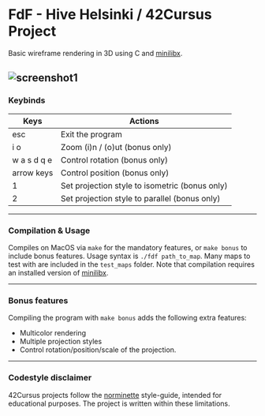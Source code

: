 # FdF - Hive Helsinki / 42Cursus Project

Basic wireframe rendering in 3D using C and [minilibx](https://github.com/dannywillems/minilibx-mac-osx).

![screenshot1](https://i.imgur.com/1AJyVMa.png)
---
### Keybinds

| Keys        | Actions                                         |
| ----------- | ----------------------------------------------- |
| esc         | Exit the program                                |
| i o         | Zoom (i)n / (o)ut (bonus only)                  |
| w a s d q e | Control rotation (bonus only)                   |
| arrow keys  | Control position (bonus only)                   |
| 1           | Set projection style to isometric (bonus only)  |
| 2           | Set projection style to parallel (bonus only)   |

---
### Compilation & Usage

Compiles on MacOS via `make` for the mandatory features, or `make bonus` to include bonus features.
Usage syntax is `./fdf path_to_map`. Many maps to test with are included in the `test_maps` folder. Note that compilation requires an installed version of [minilibx](https://github.com/dannywillems/minilibx-mac-osx).

---
### Bonus features

Compiling the program with `make bonus` adds the following extra features:
- Multicolor rendering
- Multiple projection styles
- Control rotation/position/scale of the projection.

---
### Codestyle disclaimer

42Cursus projects follow the [norminette](https://github.com/42School/norminette) style-guide, intended for educational purposes. The project is written within these limitations.

